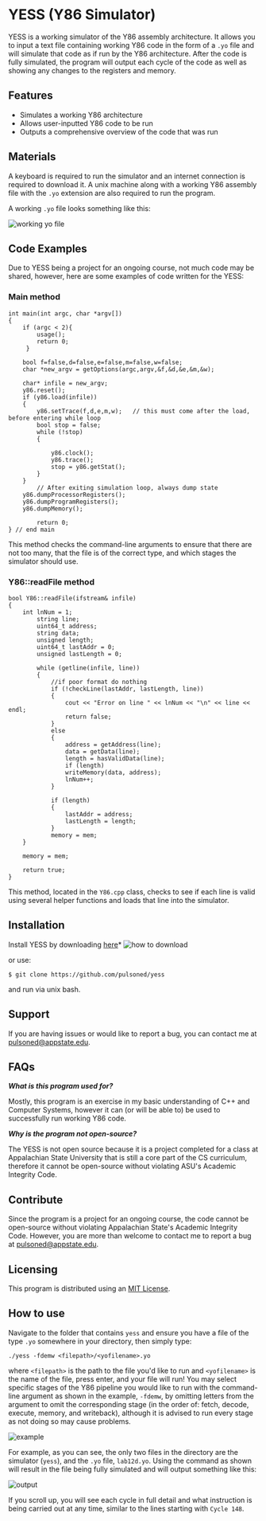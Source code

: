 YESS (Y86 Simulator)
========
 
YESS is a working simulator of the Y86 assembly architecture.  It allows you to input a text file containing working Y86 code in the form of a `.yo` file and will simulate that code as if run by the Y86 architecture. After the code is fully simulated, the program will output each cycle of the code as well as showing any changes to the registers and memory.
 
Features
--------
 
- Simulates a working Y86 architecture
- Allows user-inputted Y86 code to be run
- Outputs a comprehensive overview of the code that was run

Materials
--------
A keyboard is required to run the simulator and an internet connection is required to download it. A unix machine along with a working Y86 assembly file with the `.yo` extension are also required to run the program. 

A working `.yo` file looks something like this:

![working yo file](https://user-images.githubusercontent.com/78573722/116626729-c045ab80-a919-11eb-8660-cca34ef8f061.png)

Code Examples
--------
Due to YESS being a project for an ongoing course, not much code may be shared, however, here are some examples of code written for the YESS:

### Main method

	int main(int argc, char *argv[])
 	{
	 	if (argc < 2){
			usage();
		 	return 0;
		 }
	
		bool f=false,d=false,e=false,m=false,w=false;
		char *new_argv = getOptions(argc,argv,&f,&d,&e,&m,&w);

	 	char* infile = new_argv;
	 	y86.reset();
	 	if (y86.load(infile))
	 	{
		 	y86.setTrace(f,d,e,m,w);   // this must come after the load, before entering while loop
			bool stop = false;
		 	while (!stop)
		 	{

			 	y86.clock();
				y86.trace();
			 	stop = y86.getStat();
		 	}
	 	}
    		// After exiting simulation loop, always dump state
		y86.dumpProcessorRegisters();
		y86.dumpProgramRegisters();
		y86.dumpMemory();

    		return 0;
 	} // end main
 
This method checks the command-line arguments to ensure that there are not too many, that the file is of the correct type, and which stages the simulator should use.

### Y86::readFile method

	bool Y86::readFile(ifstream& infile)
	{
		int lnNum = 1;
    		string line;
    		uint64_t address;
    		string data;
    		unsigned length;
    		uint64_t lastAddr = 0;
    		unsigned lastLength = 0;
    
    		while (getline(infile, line))
    		{
      			//if poor format do nothing
      			if (!checkLine(lastAddr, lastLength, line))
      			{
        			cout << "Error on line " << lnNum << "\n" << line << endl;
        			return false;
      			}
      			else
      			{
        			address = getAddress(line);
        			data = getData(line);
        			length = hasValidData(line);
        			if (length)
         			writeMemory(data, address);
        			lnNum++;
      			}

      			if (length)
      			{
        			lastAddr = address;
       				lastLength = length;
     			}
        		memory = mem;
   		}

		memory = mem;

		return true;
    }

This method, located in the `Y86.cpp` class, checks to see if each line is valid using several helper functions and loads that line into the simulator.

Installation
------------
 
Install YESS by downloading [here](https://github.com/pulsoned/yess)* 
![how to download](https://user-images.githubusercontent.com/78573722/113520422-fb460080-9560-11eb-9a9a-3e1df536f0e2.png)

or use: 

    $ git clone https://github.com/pulsoned/yess

and run via unix bash.
    
Support
-------
 
If you are having issues or would like to report a bug, you can contact me at [pulsoned@appstate.edu](mailto:pulsoned@appstate.edu).

FAQs
-------
***What is this program used for?***

Mostly, this program is an exercise in my basic understanding of C++ and Computer Systems, however it can (or will be able to) be used to successfully run working Y86 code.

***Why is the program not open-source?***

The YESS is not open source because it is a project completed for a class at Appalachian State University that is still a core part of the CS curriculum, therefore it cannot be open-source without violating ASU's Academic Integrity Code.

Contribute
----------
 
Since the program is a project for an ongoing course, the code cannot be open-source without violating Appalachian State's Academic Integrity Code. However, you are more than welcome to contact me to report a bug at [pulsoned@appstate.edu](mailto:pulsoned@appstate.edu).

Licensing
----------

This program is distributed using an [MIT License](https://opensource.org/licenses/MIT).

How to use
-------
 
Navigate to the folder that contains `yess` and ensure you have a file of the type `.yo` somewhere in your directory, then simply type:

    ./yess -fdemw <filepath>/<yofilename>.yo

where `<filepath>` is the path to the file you'd like to run and `<yofilename>` is the name of the file, press enter, and your file will run! You may select specific stages of the Y86 pipeline you would like to run with the command-line argument as shown in the example, `-fdemw`, by omitting letters from the argument to omit the corresponding stage (in the order of: fetch, decode, execute, memory, and writeback), although it is advised to run every stage as not doing so may cause problems.

![example](https://user-images.githubusercontent.com/78573722/116627634-7eb60000-a91b-11eb-8aa8-88152f387d07.png)

For example, as you can see, the only two files in the directory are the simulator (`yess`), and the `.yo` file, `lab12d.yo`. Using the command as shown will result in the file being fully simulated and will output something like this:

![output](https://user-images.githubusercontent.com/78573722/116627822-d5233e80-a91b-11eb-8ded-f955e6a8f3de.png)

If you scroll up, you will see each cycle in full detail and what instruction is being carried out at any time, similar to the lines starting with `Cycle 148`.
